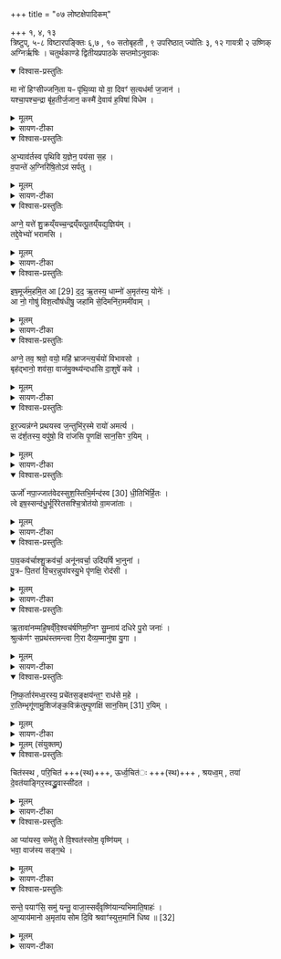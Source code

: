 +++
title = "०७ लोष्टक्षेपादिकम्"

+++
१, ४, १३  
त्रिष्टुप्,
५-८ विष्टारपङ्क्तिः
६,७ , १०  सतोबृहती ,
९ उपरिष्ठात् ज्योतिः
३, १२ गायत्री
२ उष्णिक्
 अग्निर्ऋषिः ।
चतुर्थकाण्डे द्वितीयप्रपाठके सप्तमोऽनुवाकः
<details open><summary>विश्वास-प्रस्तुतिः</summary>

मा नो॑ हिꣳसीज्जनि॒ता यᳶ पृ॑थि॒व्या यो वा॒ दिवꣳ॑ स॒त्यध॑र्मा ज॒जान॑ ।  
यश्चा॒पश्च॒न्द्रा बृ॑ह॒तीर्ज॒जान॒ कस्मै॑ दे॒वाय॑ ह॒विषा॑ विधेम ।  
</details>

<details><summary>मूलम्</summary>

मा नो॑ हिꣳसीज्जनि॒ता यᳶ पृ॑थि॒व्या यो वा॒ दिवꣳ॑ स॒त्यध॑र्मा ज॒जान॑ ।  
यश्चा॒पश्च॒न्द्रा बृ॑ह॒तीर्ज॒जान॒ कस्मै॑ दे॒वाय॑ ह॒विषा॑ विधेम ।  
</details>

<details><summary>सायण-टीका</summary>

(अथ चतुर्थकाण्डे द्वितीयप्रपाठके सप्तमोऽनुवाकः)।  
षष्ठोऽनुवाक ओषधिवापोऽभिहितः ।  
अथ सप्तमे लोष्टक्षेपादिकमभि-धीयते।    
कल्पः “मा नो हिꣳसीज्जनिता यः पृथिव्या इति चतुसृभिर्दिग्भ्यो लोष्ठान्त्समस्यति येऽन्तर्विधाद्वहिर्विधमापन्ना भवन्ति” इति।  
 १९२२ कर्षणे ये लोष्टाः परिमितक्षेत्राद्वहिः पतन्ति तान्पुनरन्तः पातयोदित्यर्थः ।    तत्र प्रथमामाह— मा नो हिꣳसीदिति ।  
यः प्रजापतिः पृथिव्या जनितोत्पादको यो वाप्रजा-पतिः सत्यधर्माऽवितथधारणशक्तिः सन्दिवं जजानोत्पादयामास ।   पुनरपि यः प्रजा-पतिश्चन्द्रा आह्लादकारिणीर्बृहतीर्बहुला अपो जजानोत्पादयामास, तादृशः प्रजा-पतिर्नोऽस्मान्मा हिंसीत् ।   तादृशाय कस्मै प्रजापतये हविषा विधेम परिचरेम ।  
</details>

<details open><summary>विश्वास-प्रस्तुतिः</summary>

अ॒भ्याव॑र्तस्व पृथिवि य॒ज्ञेन॒ पय॑सा स॒ह ।  
व॒पान्ते॑ अ॒ग्निरि॑षि॒तोऽव॑ सर्पतु ।  
</details>

<details><summary>मूलम्</summary>

अ॒भ्याव॑र्तस्व पृथिवि य॒ज्ञेन॒ पय॑सा स॒ह ।  
व॒पान्ते॑ अ॒ग्निरि॑षि॒तोऽव॑ सर्पतु ।  
</details>

<details><summary>सायण-टीका</summary>

अथ द्वितीयामाह— अभ्यावर्तस्वेति ।   हे पृथिवि यज्ञेनानुष्ठातव्येन पयसा च तत्फलभूतेन सहा-भ्यावर्तस्वास्मदाभिमुख्येनाऽऽगच्छ ।   इषित इच्छावानाग्निस्ते वपां त्वदीयवपासदृशमिमं प्रदेशभवसर्पतु प्राप्नोतु ।   
</details>

<details open><summary>विश्वास-प्रस्तुतिः</summary>

अग्ने॒ यत्ते॑ शु॒क्रय्ँयच्च॒न्द्रय्ँयत्पू॒तय्ँयद्य॒ज्ञिय॑म् ।  
तद्दे॒वेभ्यो॑ भरामसि ।  
</details>

<details><summary>मूलम्</summary>

अग्ने॒ यत्ते॑ शु॒क्रय्ँयच्च॒न्द्रय्ँयत्पू॒तय्ँयद्य॒ज्ञिय॑म् ।  
तद्दे॒वेभ्यो॑ भरामसि ।  
</details>

<details><summary>सायण-टीका</summary>

अथ तृतीयामाह— अग्ने यत्त इति ।   हेऽग्ने ते त्वदीयं यदङ्गं शुक्रं दीप्तिमत्, यच्चान्यदङ्गं चन्द्रमाह्लादकरं, यदप्यन्यदङ्गं पूतं शुद्धं, यदप्यन्यदङ्गं यज्ञियं यज्ञार्हं, तत्सर्वं लोष्टरूपं देवेभ्यो देवानामर्थे भरामसि संपादयामः ।  
</details>

<details open><summary>विश्वास-प्रस्तुतिः</summary>

इष॒मूर्ज॑म॒हमि॒त आ [29]  द॒द॒ ऋ॒तस्य॒ धाम्नो॑ अ॒मृत॑स्य॒ योनेः॑ ।  
आ नो॒ गोषु॑ विश॒त्वौष॑धीषु॒ जहा॑मि से॒दिमनि॑रा॒ममी॑वाम् ।  
</details>

<details><summary>मूलम्</summary>

इष॒मूर्ज॑म॒हमि॒त आ [29]  द॒द॒ ऋ॒तस्य॒ धाम्नो॑ अ॒मृत॑स्य॒ योनेः॑ ।  
आ नो॒ गोषु॑ विश॒त्वौष॑धीषु॒ जहा॑मि से॒दिमनि॑रा॒ममी॑वाम् ।  
</details>

<details><summary>सायण-टीका</summary>

अत चतुर्थीमाह— इदभूर्जमिति ।   ऋतस्य यज्ञस्य धाम्नः स्थानभूतादमृतस्य योनेः कारणभूता-दितो देशादिषमन्नरूपभूर्जं रसरूपं लोष्टमाददे स्वी करोमि ।   स लोष्टो नोऽस्मदीयेषु गोष्वाविशत्वागत्य प्रविशतु ।   तथौषधीष्वाविशतु ।   सीदन्त्यत्रेति तेदिर्भूमि [स्ता]मनिरा-मन्नरहिताममीदां रोगयुक्तां जहामि परित्यजामि ।   एतैर्मन्त्रैः साध्यं लोष्टानां क्षेत्रमध्ये स्थापनं विधत्ते— “दिग्भ्यो लोष्टान्त्समस्यति दिशामेव वीर्षमरुध्य दिशां वीर्येऽग्निं चिनुते” (सं. का. ५ प्र. २ अ. ५) इति।  
कर्षणावतरे ये लोष्टा वेणना विमितादाग्निक्षेत्राद्वहिर्दिक्षु पतितास्ताभ्यो दिग्भ्यस्ताल्लोष्टानानीय क्षेत्रे संयोजयेत् ।   तथा सति दिशां सामर्थ्यमस्मिन्क्षेत्रेऽवरुध्य वस्मिन्सामर्थ्येऽग्निं चितवान्भवति ।    चतुर्थमन्त्रे कंचिद्विशेषं विधत्ते—  १९२३ “यं द्विष्याद्यत्र स स्यात्तम्यै दिशो लोष्टमा हरेदिषमूर्जमहमित आ दद इतीषमेवोर्जं तस्यै दिशोऽव रुन्धे क्षोघुको भवति यस्तस्यां दिशि भवति” (सं. का. ५ प्र. २ अ. ५) इति।  
अयमग्निचिद्यं पुरुषं द्विष्यात्स पुरुषो यस्यां दिश्यवतिष्ठेत तस्या दिशो-लोष्टमिषमूर्जमिति मन्त्रेणाऽऽहरेत् ।   तया सति तदीयमन्न रसं च स्वी करोति ।   स्वीकृते सति तस्यां दिशि यो द्वेष्यो भवति वर्तते स द्वेष्यः क्षोधुकः क्षुधां प्राप्तोऽन्नरहितो भवति।  
यदुक्तं सूत्रकारेण “उत्तरवेदिमुपवपति यावानग्निर्व्याधारणान्तं कृत्वा।  ” इति, तदेतद्बिधत्ते— “उत्तरवेदिमुप वपत्युत्तरवेद्याꣳ ह्यग्निश्चीयतेऽथो पशवो वा उत्तरवेदिः पशूनेवाव रून्धेऽथो यज्ञपुरुषोऽनन्तरित्यै” (सं. का. ५ प्र. २ अ. ५) इति।  
प्राकृतेन प्रकारेणोत्तरवेदिं कुर्यात् ।   तस्यामुत्तरवेद्यां पश्चादग्निश्चीयते ।   अपि चोत्तरवेद्याः समीपगतेषु युपेषु पशुबन्धात्वशव एवोत्तरवेदिः ।   पशूनां प्राप्तये भवति ।   अपि च प्रकृतावुत्तरवेदिरूपं यज्ञस्य परुः पर्व तस्यान्तरायो मा भूदित्युत्तरवेदिः कर्तव्या।  
</details>

<details open><summary>विश्वास-प्रस्तुतिः</summary>

अग्ने॒ तव॒ श्रवो॒ वयो॒ महि॑ भ्राजन्त्य॒र्चयो॑ विभावसो ।  
बृह॑द्भानो॒ शव॑सा॒ वाज॑मु॒क्थ्य॑न्दधा॑सि दा॒शुषे॑ कवे ।  
</details>

<details><summary>मूलम्</summary>

अग्ने॒ तव॒ श्रवो॒ वयो॒ महि॑ भ्राजन्त्य॒र्चयो॑ विभावसो ।  
बृह॑द्भानो॒ शव॑सा॒ वाज॑मु॒क्थ्य॑न्दधा॑सि दा॒शुषे॑ कवे ।  
</details>

<details><summary>सायण-टीका</summary>

कल्पः—“अग्ने तव श्रवो वय इति षड्भि सिकता न्युप्य” इति।  
तत्र प्रथमामाह— अग्ने तवेति।   वीयते प्राणिभिरश्यत इति वयोऽन्नम् ।   हेऽग्ने तव श्रवस्त्व-तीयत्वेन श्रूयमाणं वयोऽन्नं महि महदस्ति ।   विभा दीप्तिरेव वसु धनं यस्यासौ विभाव-सुः।   हे विभावसोऽर्चयस्तव दीप्तयो भ्राजन्ति दीप्यन्ते ।   बृहन्तो भानवो यस्यासौ बृह-द्भानुः ।   कविर्विद्वान्यजमानाभिप्रायाभिज्ञः ।   तादृश हेऽग्ने दाशुषे हविर्दत्तवते यजमा-नायोक्थ्यं शस्राद्युपेतयज्ञयोग्यं वाजमन्नं शवसा त्वदीयेन बलेन दधासि ।
</details>

<details open><summary>विश्वास-प्रस्तुतिः</summary>

इ॒र॒ज्यन्न॑ग्ने प्रथयस्व ज॒न्तुभि॑र॒स्मे रायो॑ अमर्त्य ।  
स द॑र्श॒तस्य॒ वपु॑षो॒ वि रा॑जसि पृ॒णक्षि॑ सान॒सिꣳ र॒यिम् ।  
</details>

<details><summary>मूलम्</summary>

इ॒र॒ज्यन्न॑ग्ने प्रथयस्व ज॒न्तुभि॑र॒स्मे रायो॑ अमर्त्य ।  
स द॑र्श॒तस्य॒ वपु॑षो॒ वि रा॑जसि पृ॒णक्षि॑ सान॒सिꣳ र॒यिम् ।  
</details>

<details><summary>सायण-टीका</summary>

अथ द्वितीया-माह– इरज्यमिति।  
हेऽमर्त्य मरणरहिताग्ने जन्तुभिः पुरोडाशादिहविःप्रदैः प्राणिभिरिरज्यन्दी-  १९२४ ष्यमानः सन्नस्मे अस्मासु रायो धनानि प्रथयस्व विस्तारय ।   स दर्शतस्य वपुषो दर्शनीयस्य चित्यग्निरूपस्य शरीरस्य मध्ये विराजासे विशेषेण द्रीप्यसे ।   ज्ञानसिं बहुविधदानर्हं रयिं धनं पृणक्षि अस्मदर्थं पूरय ।  
</details>

<details open><summary>विश्वास-प्रस्तुतिः</summary>

ऊर्जो॑ नपा॒ज्जात॑वेदस्सुश॒स्तिभि॒र्मन्द॑स्व [30]  धी॒तिभि॑र्हि॒तः ।  
त्वे इष॒स्सन्द॑धु॒र्भूरि॑रेतसश्चि॒त्रोत॑यो वा॒मजा॑ताः ।  
</details>

<details><summary>मूलम्</summary>

ऊर्जो॑ नपा॒ज्जात॑वेदस्सुश॒स्तिभि॒र्मन्द॑स्व [30]  धी॒तिभि॑र्हि॒तः ।  
त्वे इष॒स्सन्द॑धु॒र्भूरि॑रेतसश्चि॒त्रोत॑यो वा॒मजा॑ताः ।  
</details>

<details><summary>सायण-टीका</summary>

अथ तृतीयामाह— उर्जो नपादिति ।   ऊर्जोऽन्नस्य नपादविनाशयिता, तादृश भो जातवेदो धीतिभिर्हितो दीप्तिभिर्युक्तः सन्सुशस्तिभर्मन्दस्व शोभनस्तुतिभिर्हर्ष्यस्व ।   भूरिरेतसः प्रभूतसारा इषोऽन्नरूपा आहुतीस्त्वे त्वयि संदधुर्यजमाना संपादितवन्तः ।   कीदृश यजमानाः, चित्रोतयो विचित्रास्त्वया कृता ऊतयो रक्षा येषां ते चित्रोतयो वामजाता    * वननीये संभजनीये देशे कुले चोत्पन्नाः ।
</details>

<details open><summary>विश्वास-प्रस्तुतिः</summary>

पा॒व॒कव॑र्चाश्शु॒क्रव॑र्चा॒ अनू॑नवर्चा॒ उदि॑यर्षि भा॒नुना॑ ।  
पु॒त्रᳶ पि॒तरा॑ वि॒चर॒न्नुपा॑वस्यु॒भे पृ॑णक्षि॒ रोद॑सी ।  
</details>

<details><summary>मूलम्</summary>

पा॒व॒कव॑र्चाश्शु॒क्रव॑र्चा॒ अनू॑नवर्चा॒ उदि॑यर्षि भा॒नुना॑ ।  
पु॒त्रᳶ पि॒तरा॑ वि॒चर॒न्नुपा॑वस्यु॒भे पृ॑णक्षि॒ रोद॑सी ।  
</details>

<details><summary>सायण-टीका</summary>

अथ चतुर्थीमाह— पावकवर्चा इति ।   पावकवर्चाः शोधकदीप्तिः शुक्रवर्चा निर्मलदीप्तिः ।   अन्नवर्चाः संपूर्णदीप्तिः ।   ईदृशस्त्वं भानुना भासोदियर्षि उत्कर्षं गच्छसि ।   उभे रोदसी द्यावापृथिव्यौ विचरन्नुपावसि समीपमागत्य रक्षति, पृणक्षि च तयोः संपूर्तिमपि करोषि।   परिचरणे दृष्ठान्तः – पुत्रः पितरा यथा लोके शास्त्रीयमार्गेणानुशिष्टः पुत्रः पितरौ परिचर-ति तद्वत् ।  
</details>

<details open><summary>विश्वास-प्रस्तुतिः</summary>

ऋ॒तावा॑नम्महि॒षव्ँवि॒श्वच॑र्षणिम॒ग्निꣳ सु॒म्नाय॑ दधिरे पु॒रो जनाः॑ ।  
श्रुत्क॑र्णꣳ स॒प्रथ॑स्तमन्त्वा गि॒रा दैव्य॒म्मानु॑षा यु॒गा ।  
</details>

<details><summary>मूलम्</summary>

ऋ॒तावा॑नम्महि॒षव्ँवि॒श्वच॑र्षणिम॒ग्निꣳ सु॒म्नाय॑ दधिरे पु॒रो जनाः॑ ।  
श्रुत्क॑र्णꣳ स॒प्रथ॑स्तमन्त्वा गि॒रा दैव्य॒म्मानु॑षा यु॒गा ।  
</details>

<details><summary>सायण-टीका</summary>

अथ पञ्चमीमाह— ऋतावानमिति ।   मानुषा जना मुष्यजातियुक्ता जन्तव ऋत्विग्यजमानाः पुरः पूर्वस्मिन्काले युगा गिरा योग्यया स्तुतिरूपया वाचा सुम्राय सुखार्थमग्निमत्र दधिरे स्था-पितवन्तः ।   कीदृशमग्निम ।   ऋतावानं सत्यवन्तं, महिषं महान्तं, विश्व(श्वे)चर्पणयो मनुष्याः परिचारकत्वेन यस्य सन्ति सोऽयं विश्वचर्षणिः (तं), श्रुत्कर्णं शृण्वत्कर्णं, यद्विज्ञाप्यते तत्सद्य एव कर्णेन श्रुत्वा संपादयतीत्यर्थः ।   सप्रथस्तममतिशयेन प्रथासहितं कीर्तिमन्तम् ।   तादृशं त्वामग्निं दैव्यं देवेभ्यो हितं दधिर इत्यन्वयः अथ
</details>

<details open><summary>विश्वास-प्रस्तुतिः</summary>

नि॒ष्क॒र्तार॑मध्व॒रस्य॒ प्रचे॑तस॒ङ्क्षय॑न्त॒ꣳ॒ राध॑से म॒हे ।  
रा॒तिम्भृगू॑णामु॒शिज॑ङ्क॒विक्र॑तुम्पृ॒णक्षि॑ सान॒सिम् [31]  र॒यिम् ।  
</details>

<details><summary>मूलम्</summary>

नि॒ष्क॒र्तार॑मध्व॒रस्य॒ प्रचे॑तस॒ङ्क्षय॑न्त॒ꣳ॒ राध॑से म॒हे ।  
रा॒तिम्भृगू॑णामु॒शिज॑ङ्क॒विक्र॑तुम्पृ॒णक्षि॑ सान॒सिम् [31]  र॒यिम् ।  
</details>

<details><summary>सायण-टीका</summary>

षष्ठीमाह— निष्कर्तारमिति ।   हेऽग्ने त्वं यजमानं रयिं पृणक्षि संपृक्तं कृणोषि प्रापय-सीत्यर्थः ।   कीदृशं यजमानम् ।   अघ्वरस्य निष्कर्तारं यज्ञस्य निष्पादकम् ।   प्रचेतसं प्रकृष्टचित्तयुक्तं श्रद्धालुमित्यर्थः महे राधसे गहते हविर्लक्षणायान्नाय क्षयन्तं हविर्दातुमिह निवसन्तमित्यर्थः ।   रातिं दातारं, भृमूणां महर्षीणां तपस्विनां मध्य उशिजं कमनीमत्यन्तं तपोयुक्तमित्यर्थः ।   कविक्रतुं कवीनां विदुषामिव *ख पुस्कते ‘वमनीये’ इति पाठो भवितुं युक्त इति टिप्पणी।  
ऋतुः कर्मानुष्ठानं यस्यासौ कविक्रतुस्तं, सर्वमपि कर्तव्यं सम्यग्ज्ञात्वानुतिष्ठती(न्तमि)- त्यर्थः।   सानसिशब्दो यजमानविशेषणं धनविशेषणं वा ।   यजमानपक्षे दानशीलमित्यर्थः।   धनपक्षे संभजनीयमित्यर्थः ।   एतान्मन्त्रान्विनियुङ्क्ते— “अग्ने तव श्रवो वय इति सिकता नि वपत्येतद्वा अग्नेर्वैश्वानरस्य सूक्तꣳ-सूक्तेनैव वैश्वानरमव रुन्धे” (सं. का. ५ प्र. २ अ. ६) इति।  
एतत्षडृचात्मकं वैश्वानरस्य सर्वमनुष्यप्रियस्याग्नेः संबन्धि सूक्तम् ।   अत एतेन सिकतानिवापे सति वैश्वानररूपमग्निं प्राप्नोति ।   सूक्तगतमन्त्रसंख्यां विधत्ते— “षड्भिर्नि वपति पड्वा ऋतवः संवत्सरः संवत्सरोऽग्निर्वैश्वानरः साक्षादेव वैश्वानरमव रुन्धे” [सं. का. ५ प्र. २ अ. ६] इति।  
संवत्सरमुख्यं भूत्वेत्यादौ संवत्सरधारणसंबन्धादग्नेः संवत्सररूपत्वम् ।   ऋतुसंवत्सराव्यबधानेन वैश्वानरं साक्षादेव सर्वथैव प्राप्नोति।  
सूक्तगतास्वृक्षु परस्परविलक्षणं यच्छन्दस्तत्प्रशंसति— “समुद्रं वै नामैतच्छन्दः समुद्रमनुषप्रजाः प्र जायन्ते यदेतेन सिकता मि वपति प्रजानां प्रजननाय” [सं. का. ५ प्र. २ अ. ६] इति।  
यथा समुद्रो बहुल एवमत्रत्यच्छन्दोऽपि बहुविधत्वात्समुद्रमित्युच्यते ।   तथा हि-प्रथमा विस्तारपङ्क्तिर्मध्यमयोः पादयोरेकादशाक्षरत्वात् ।   द्वितीया पदपङ्क्तिरयु-क्पादयोर्द्वादशाक्षरत्वात् ।   यथा द्वितीया तथा तृतीया ।   यथा प्रथमा तथा चतुर्थी ।   उप-रिष्टाज्ज्योतिः पञ्चमी ।   चतुर्थपादस्याष्टाक्षरत्वात् ।   तथा षष्ठी ।   * * अत्र ख. पुस्तके ‘एष च संदर्भो न पिङ्गलसूत्रतद्वृत्त्योः संवादी ।   तत्र हि तृतीयाध्याये ‘विस्तारपङ्क्तिरन्तः।   ४२’ ।   ‘पदपङ्क्तिः पञ्च ।   ४६’  उपरिष्टाज्ज्योतिरन्तेन ।   ५३’ ।   इति सूवत्रयेण,  ‘यदासिजागतौ[ १२ अ. ] पादौमध्ये भवतः, आद्यन्तयो श्च गायत्रौ (८ अ.) तदा विस्तारपङ्क्तिर्नाम ।   पञ्चका इत्यनुवर्तते, यदा पञ्चाक्षरा पञ्च पादा भवन्ति, तदा पदपङ्क्तिर्नाम च्छन्दः ।   यदा चत्वारो गायत्रा पादा भवन्ति, अन्ते च त्रैष्टुभः (११ अ) तदोपरिष्टाज्ज्योतिर्नाम त्रिष्टुब्भवति ।   तथा जगतीत्यनुवर्तनीयं, तेन, अन्तेन जागते-न शेषैश्च गायत्रैश्चतुर्भिरुपरिष्टाज्ज्योतिर्नाम जगती भवति ।   इति तदवृत्त्या चान्यथैव लक्षणानि प्रदर्शितानि ।   एवं द्वितीयातृतीयोः प्रथमाचतुर्थ्योः पञ्चमीतष्ठ्योश्च परस्परं विलक्षणाक्षरसंख्याकतया तुल्यतामिधानमपि न सम्यगिव प्रतिभातीत्यवधेयम्’ ।   इति टिप्पणिका।  
 १९२६ एषं बहुविधत्वाच्छन्दसः समुद्रत्वम् ।   लोके हि समुद्रमनुसृत्य प्रजा उत्पद्यन्ते ।   समुद्रो बहुलस्तथा प्रजा अपि बहुविधाः ।   तथा सति समुद्रसदृशेन च्छन्दसा सिकतानिवापः प्रजानामुत्पत्त्यै संपद्यते ।  
</details>

<details><summary>मूलम् (संयुक्तम्)</summary>

चित॑स्स्थ परि॒चित॑ ऊर्ध्व॒चित॑श्श्रयध्व॒न्तया॑ दे॒वत॑याङ्गिर॒स्वद्ध्रु॒वास्सी॑दत ।
</details>

<details open><summary>विश्वास-प्रस्तुतिः</summary>

चित॑स्स्थ , परि॒चित॑ +++(स्थ)+++, ऊर्ध्व॒चित॑ः +++(स्थ)+++ , श्रयध्व॒म् ,
 तया॑ दे॒वत॑याङ्गिर॒स्वद्ध्रु॒वास्सी॑दत ।
</details>

<details><summary>मूलम्</summary>

चित॑स्स्थ , परि॒चित॑ +++(स्थ)+++, ऊर्ध्व॒चित॑ः +++(स्थ)+++ , श्रयध्व॒म् ,
 तया॑ दे॒वत॑याङ्गिर॒स्वद्ध्रु॒वास्सी॑दत ।
</details>

<details><summary>सायण-टीका</summary>

कल्पः—“चितः स्थ परिचित इत्परिमिताभिः शर्कराभिराहवनीयचितेशयतनं परिश्रयति” इति ।   पाठस्तु— चितः स्थेति ।   चीयन्ते भूमौ प्रक्षिप्यन्त इति चित शर्कराः ।   हे शर्करा यूयं चितः स्थ भूमौ प्रक्षिप्ताः स्थ, परिचितः परितः प्रक्षिप्ताः स्थ, ऊर्ध्वचित उपरि प्रक्षिप्ताः स्थ।  
तादृश्यो यूयं श्रयध्वमिमां चितिं सेवध्वम् ।

युष्माकं मध्ये यस्याः शर्कराया या देवता तया सार्धं यूयै घ्रुवाः स्थिराः सत्यः सीदतेह तिष्ठत ।   तत्र दृष्टान्तः—अङ्गिरस्यत, यथाऽङ्गिरसां चयने घ्रुवाः सीदन्ति तद्वत् ।   अनेन मन्त्रेण साध्यं शर्करास्थापनं विधत्ते— “इन्द्रो वृत्राय वज्रं प्राहरत्स त्रेधा व्यभवत्स्फ्यस्तृतीयꣳ रथस्तृतीयं यूपस्तृ-तीयं येऽन्त शरा अशीर्यन्त ताः शर्करा अभवन्तच्छर्कराणाꣳ शर्करत्वं वज्रो वै शर्कराः पशुसग्निर्यच्छर्करामिरग्निं परिमिनोति वज्रेणैवास्मै पशून्परि गृह्णाति तस्माद्वज्रेण पशवः परिगृहीतास्तस्मात्स्थेयानस्थेयसो नोप हरते” (सं. का. ५ प्र. २ अ. ६) इति।  
इन्द्रेण प्रहितो वज्रोऽत्यन्तकठिनं वृत्रशरीरं प्राप्य त्रिधा भग्नोऽभवत् ।   तेषु त्रिषु भागेषु स्फ्य एको भागो रथोऽपरो भागो यूपोऽन्यः ।   तदा वज्रस्यान्तः शीर्णा अवयवा भूमौ पतिताः ।   ता भूमिगताः शर्करा अत्यन्तं दृढाः क्षुद्रपाषाणा अभवन्।   शरैः क्रियन्ते निष्पाद्यन्त इति व्युत्पत्त्या शर्करा इति नाम संपन्नम् ।   अतो वज्र एव शर्कराः अग्निस्तु पशुसाधनत्वात्पशुस्वरूपः ।   अतोऽग्निप्रदेशे शर्कराभिः परिश्रयेत् ।   तथा सति वज्रेणैव साधनेन यजमानार्थं पशून्परिगृह्णाति ।   यस्मादेवं तस्माल्लोकेऽपि वज्रसमानेन करेण पाशाद्विना वा पशवः परिगृहीता भवन्ति ।   यस्मादत्राग्नेर्दार्ढ्याय शर्करापेक्षा न तु शर्कराजामग्न्यपेक्षा तस्माल्लोकेऽपि स्थेयान्स्थिरतरोऽतिप्रबलः पुरुषः कच्चिदपि, अस्थेस्सोऽत्यन्तमस्थिरान्दुर्बलान्पुरुषान्नेपहरते नैवोपाश्रयति ।  
 १९२७ शर्करासु काम्यां संख्यां विधत्ते— “त्रिसप्ताभिः पशुकामस्य परि मिनुयात्सप्त वै शीर्षण्याः प्राणाः प्राणाः पशवः प्राणैरेवास्मै पशूनव रुन्धे” (सं. का. ५ प्र. २ अ. ६) इति।  
त्रीणि सप्तकाने यासां शर्कराणां तास्त्रिसप्ताः, नाभिरेकर्विशतिसंख्याका भिरित्यर्थः ।   परिमिनुयात्परिमित्य स्थापयेत् ।   सप्तसंख्ययां परिच्छिन्नाः शिरो वस्थिता-श्छि(तच्छि)द्रगताः प्राणा स्मर्यन्ते।   तैश्च प्राणैस्तद्यु(र्यु)क्ताः प्राणाः पशवः।   तथा सति सप्तसंख्यया प्राणैरेव युक्तान्पशून्प्रप्नोति ।  
अथान्यां काम्यां संख्यां विधत्ते— त्रिणवाभिर्भ्रातृव्यवतस्रिवृतमेव वज्रꣳ संभृत्य भ्रातृव्याय प्र हरति स्तृत्यै” (सं. का. ५ प्र. २ अ. ६) इति।  
त्रीणि नवकानि यासां तास्रिणवाः सप्तविंशतिसंख्याका इत्यर्थः ।   त्रिणव-संख्योपेतस्त्रिवृत्स्तोमः स्मर्यते ।   तमेव त्रिवृत्स्तोमं वज्रत्वेन संपाद्य भ्रातृव्यव हिंसायै प्रहरति ।   पक्षान्तंर विधत्ते “अपरिमिताभिः परि मिनुयादपरिमितस्यावरुद्ध्यै” (सं. का. ५ प्र. २ अ. ६) इति।  
अथान्वयव्यतिरेकाभ्यां परिश्रयणं दृढी करोति— “यं कामयेतापशुः स्यादित्यपरिमित्य तस्य शर्कराः सिकता व्यूहेदपरिगृहीत एवास्य विषूचीनꣳ रेतः परा सिञ्चत्यपशुरेव भवति यं कामयेत पशुमांन्त्स्यादिति परिमि-त्य तस्य शर्कराः सिकता व्यूहेत्परिगृहीत एवास्मै समीचीनꣳ ।   रेतः सिञ्चति पशुमानेव भवति” (सं. का. ५ प्र. २ अ. ६) इति।  
पूर्वन्युप्तायाः सिकताया व्यूहनं विधास्याति ।   यजमानस्य पशुराहित्यं कान-यमानोऽध्वर्युः परितः शर्करास्थापनमकृत्वैव सिकताप्रसन्रणं कुर्यात् ।   तथा सति परिश्रयणाभावादपरिगृहीत एव स्थाने यजमानस्य रेतो विविधं यथा गच्छति तथा विना-शयति ।   ततोऽयमपशुरेव भवति ।   सोऽयं व्यतिरेकः ।   एतस्माद्विपरीतोऽन्वयः ।   तस्मात्पशुलाभाय शर्करापरिश्रयणपूर्वकमेव सिकताव्यूहनं कर्तव्यमिति तात्पर्यार्थः।  
</details>

<details open><summary>विश्वास-प्रस्तुतिः</summary>

आ प्या॑यस्व॒ समे॑तु ते वि॒श्वत॑स्सोम॒ वृष्णि॑यम् ।  
भवा॒ वाज॑स्य सङ्ग॒थे ।
</details>

<details><summary>मूलम्</summary>

आ प्या॑यस्व॒ समे॑तु ते वि॒श्वत॑स्सोम॒ वृष्णि॑यम् ।  
भवा॒ वाज॑स्य सङ्ग॒थे ।
</details>

<details><summary>सायण-टीका</summary>

१९२८ कल्पः—“आ प्यायस्व समेतु त इति सिकता व्यूहत्युत्तरया त्रिष्टुभा राज-न्यस्य” इति ।   तत्र प्रथममन्त्रमाह— आ प्यायस्वेति ।   हे सोम त्वमाप्यायस्व सर्वतो वर्धयस्य ।   वे तव वृष्णियं रेतो विश्वतः सर्वस्माद्वृष्णियादाहारात्समेतु संप्राप्नोतु ।   वाजस्यान्नस्य संगथे संगमने त्वं निमित्तं भव ।  

  - [ अथ 'रेतस्सौम्येन दधाति' इत्यस्य पुरोनुवाक्या याज्या च - आप्यायस्व सं ते इति गायत्रीत्रिष्टुभौ ॥ एते च 'मा नो हिंसीज्जनिता' इत्यत्र व्याख्यास्येते यत्राम्नेयेते । इह तु प्रतीकग्रह्णमेतयोः । हे सोम आप्यायस्व वर्धस्व । ते तव विश्वतः वृष्णियं वीर्यं समेतु । तत्र आप्यायितस्त्वं वाजस्यान्नस्य क्षीरादेः संगथे संगमने अस्माकं भवेति ॥

  - अथ सौम्यस्य पुरोऽनुवाक्या - आप्यायस्व समेतु त इति गायत्री ॥ इयञ्चाग्निकाण्डे 'मा नो हिंसीत्' इत्यत्र व्याख्यास्यते यत्राम्नायते । हे सोम आप्यायस्व वर्धस्व त्वत्प्रसादात् विश्वतः वृष्ण्यं शुक्लं समेतु समागच्छतु । भव च वाजस्यान्नस्य सङ्गथे सङ्गमनायैवेति ॥

  - अथ पत्नीसंयाजानां याज्यानुवाक्याः - आ प्यायस्वेत्याद्याः ॥ 'आ प्यायस्व समेतु ते, संते पयांसि' इति त्रिष्टुभौ 'मा नो हिंसीत्' इत्यत्र व्याख्याते ।

  -  सोमाय वाजिने श्यामाकं चरुं निर्वपेद्यः क्लैब्यात् बिभीयात्' इत्यस्य पुरोनुवाक्या - आप्यायस्वेति गायत्री ॥ इयमग्निकाण्डे व्याख्यास्यते यत्राम्नायते प्रकृतौ हि हीयुः ['मा नो हिंसीः' ] इत्यत्र । इह तु प्रतीकग्रहणम् । हे सोम तव प्रसादात् वृष्णियं वीर्यं विश्वतः समेतु समागच्छताम् । त्वदर्थं च मामाप्यायस्व द्यध्यात् [दध्यादिना] । किञ्च - वाजस्यान्नस्य सङ्गथे सङ्गमनार्थं भवेति ॥ ]
</details>

<details open><summary>विश्वास-प्रस्तुतिः</summary>

सन्ते॒ पयाꣳ॑सि॒ समु॑ यन्तु॒ वाजा॒स्सव्ँवृष्णि॑यान्यभिमाति॒षाहः॑ ।  
आ॒प्याय॑मानो अ॒मृता॑य सोम दि॒वि श्रवाꣳ॑स्युत्त॒मानि॑ धिष्व ॥ [32]  
</details>

<details><summary>मूलम्</summary>

सन्ते॒ पयाꣳ॑सि॒ समु॑ यन्तु॒ वाजा॒स्सव्ँवृष्णि॑यान्यभिमाति॒षाहः॑ ।  
आ॒प्याय॑मानो अ॒मृता॑य सोम दि॒वि श्रवाꣳ॑स्युत्त॒मानि॑ धिष्व ॥ [32]  
</details>

<details><summary>सायण-टीका</summary>

अथोत्तरां त्रिष्टुभमाह— सं ते पयाꣳ सीति ।   हे सोम ते तव पयांसि पातव्यानि क्षीरादीनि समु[सं]- यन्तु संप्राप्नुवन्तु ।   तथा वाजा अन्नान्यपि संयन्तु ।   वृष्णियानि रेतांस्यापि संयन्तु ।   कीदृशस्य तव।   अभिमातिषाहः अभिमातिं पाम्मोनं सहते तिरस्करो तीत्यभिमातिषाट् तस्य ।   क्षीरादिसंपत्तौ सत्यां त्वमाप्यायमानो वर्धयमानोऽमृताय यजमानस्यामृतत्वाय देवताभावाय दिवि द्युलोके श्रवांसि श्रोतुं प्रियाण्युत्तमानि विचित्राण्यन्नानि धिष्व धारय संपादयेत्यर्थः ।  
तदेतदृग्द्वयं सामान्याकारेण विनियुङ्के— “सौम्या व्यूहति सोमो वै रेतोधा रेत एव तद्दधाति” [सं. का. ५ प्र. २ अ. ६] इति।  
सोमो देवता यस्यामृचि प्रतीयते सेयमृक्सौमी ।   विश्वतः सोमेत्याद्यायामृ-च्यसौ प्रतीयते ।   अमृताय सोमेत्युत्तरस्यामृचि प्रतीयते ।   तया सौम्मा पूर्वं न्युप्ताः सिकता विविधं प्रसारयेत् ।   तथा सति सोमस्य रेतोधारकत्वात्तन्मत्रनिष्पाद्यव्यूहनेन यजमानो रेतो धारयति ।  
मन्त्रद्वयस्य पुरुषभेदेन व्यवस्थां विधत्ते— “गायत्रिया ब्राह्मणस्य गायत्रो हि ब्राह्मणस्रिष्टुभा राजन्यस्य त्रैष्टुभो हि राजन्यः” (सं. का. ५ प्र. २ अ. ६) इति।  
आ प्यायस्वेति गायत्री ।   सं त इति त्रिष्टप् ।  

  - [ तत्रैव याज्या - सन्त इति त्रिष्टुप् ॥ इमामपि तत्रैव व्याख्यास्यामः, इह तु प्रतीकग्रहणमस्याः । हे सोम तव प्रसादात् पयांसि वाजाः वृष्ण्यानि च मां संगच्छन्तु । अभिमातिषाहः अभिमातिः पाप्मा क्लैब्यहेतुः, तस्याभिभवितुः तव । किञ्च - अमृताय अमृतत्वार्थमाप्यायमानो दिवि श्रवांसि अन्नानि उत्तमानि धिष्व स्थापयेति ॥

  - तत्रैव (सौम्यस्य) याज्या - सं ते पयांसीति त्रिष्टुप् ॥ इयमपि तत्रैवाम्नायते । हे सोम अभिमातीनां पाप्मनामभिभवितुस्तव प्रसादात् पयांसिच वाजाश्च वृष्णियानि च संयन्तु इमं सङ्गच्छन्तु । त्वं चाप्यायमानः दिवि द्युलोके अस्यामृतत्वाय उत्तमानि श्रवांसि अन्नानि धिष्व स्थापयेति ॥

  -  अथ द्वितीया - हे सोम तवाभिमातीनां पाप्मनां हन्तुः पयांसि पातव्यानि क्षीरादीनि संयन्तु संगच्छन्तां, वाजा अन्नानि च संयन्तु, वृष्णियानि वीर्याणि च संयन्तु । ततश्चाप्यायमानः अमरणत्वायास्माकं उत्तमानि श्रेयांसि अन्नानि धिष्व धारय देवार्थमस्मदर्थं वा ॥]


अत्र विनियोगसंग्रहः—
माचतुर्भिः क्षिपेल्लोष्ट नग्नेषट्केन वालुकाः ।  
चित आहवनीयस्य परिक्षिदिति शर्कराः ॥  
आ प्या विप्रस्य सिकता व्यूहेत्सं ते पयांस्यथ ।  
क्षत्त्रियस्य भवेद्व्यूह इति मन्त्रास्त्रयोदश ॥

 १९२९ इति श्रीमत्सायणाचार्यविरचिते माधवीये वेदार्थप्रकाशे कृष्णयजुर्वेदीय-तैत्तिरीयसंहिताभाष्ये चतुर्थकाण्डे द्वितीयप्रपाठके  सप्तमोऽनुवाकः ॥   ७ ॥  
</details>
